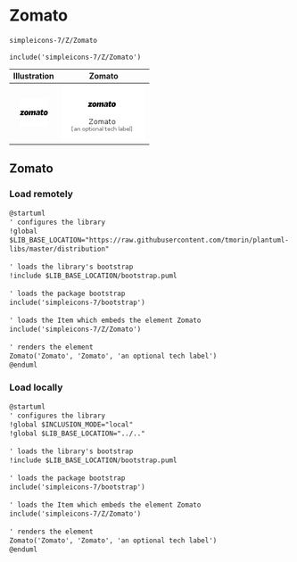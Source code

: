 # Zomato


```text
simpleicons-7/Z/Zomato
```

```text
include('simpleicons-7/Z/Zomato')
```



| Illustration | Zomato |
| :---: | :---: |
| ![illustration for Illustration](../../simpleicons-7/Z/Zomato.png) | ![illustration for Zomato](../../simpleicons-7/Z/Zomato.Local.png) |




## Zomato

### Load remotely
```plantuml
@startuml
' configures the library
!global $LIB_BASE_LOCATION="https://raw.githubusercontent.com/tmorin/plantuml-libs/master/distribution"

' loads the library's bootstrap
!include $LIB_BASE_LOCATION/bootstrap.puml

' loads the package bootstrap
include('simpleicons-7/bootstrap')

' loads the Item which embeds the element Zomato
include('simpleicons-7/Z/Zomato')

' renders the element
Zomato('Zomato', 'Zomato', 'an optional tech label')
@enduml
```

### Load locally
```plantuml
@startuml
' configures the library
!global $INCLUSION_MODE="local"
!global $LIB_BASE_LOCATION="../.."

' loads the library's bootstrap
!include $LIB_BASE_LOCATION/bootstrap.puml

' loads the package bootstrap
include('simpleicons-7/bootstrap')

' loads the Item which embeds the element Zomato
include('simpleicons-7/Z/Zomato')

' renders the element
Zomato('Zomato', 'Zomato', 'an optional tech label')
@enduml
```

